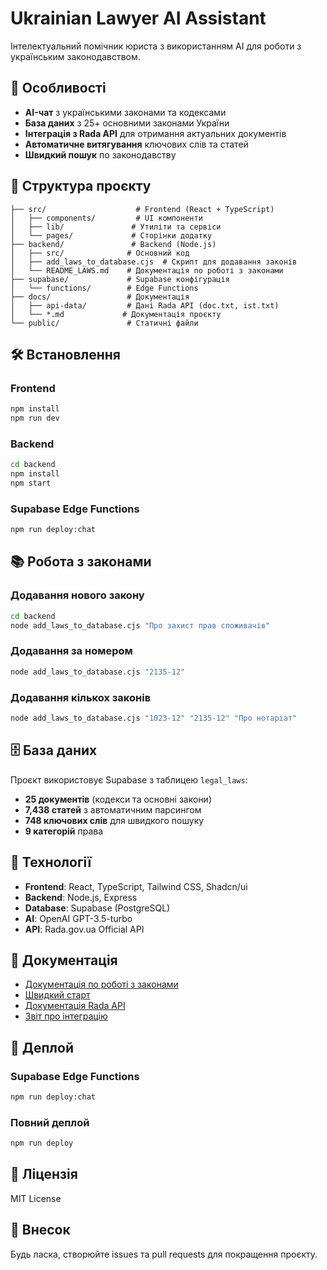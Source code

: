 # Ukrainian Lawyer AI Assistant

Інтелектуальний помічник юриста з використанням AI для роботи з українським законодавством.

## 🚀 Особливості

- **AI-чат** з українськими законами та кодексами
- **База даних** з 25+ основними законами України
- **Інтеграція з Rada API** для отримання актуальних документів
- **Автоматичне витягування** ключових слів та статей
- **Швидкий пошук** по законодавству

## 📁 Структура проєкту

```
├── src/                    # Frontend (React + TypeScript)
│   ├── components/         # UI компоненти
│   ├── lib/               # Утиліти та сервіси
│   └── pages/             # Сторінки додатку
├── backend/               # Backend (Node.js)
│   ├── src/              # Основний код
│   ├── add_laws_to_database.cjs  # Скрипт для додавання законів
│   └── README_LAWS.md    # Документація по роботі з законами
├── supabase/             # Supabase конфігурація
│   └── functions/        # Edge Functions
├── docs/                 # Документація
│   ├── api-data/         # Дані Rada API (doc.txt, ist.txt)
│   └── *.md             # Документація проєкту
└── public/               # Статичні файли
```

## 🛠️ Встановлення

### Frontend
```bash
npm install
npm run dev
```

### Backend
```bash
cd backend
npm install
npm start
```

### Supabase Edge Functions
```bash
npm run deploy:chat
```

## 📚 Робота з законами

### Додавання нового закону
```bash
cd backend
node add_laws_to_database.cjs "Про захист прав споживачів"
```

### Додавання за номером
```bash
node add_laws_to_database.cjs "2135-12"
```

### Додавання кількох законів
```bash
node add_laws_to_database.cjs "1023-12" "2135-12" "Про нотаріат"
```

## 🗄️ База даних

Проєкт використовує Supabase з таблицею `legal_laws`:

- **25 документів** (кодекси та основні закони)
- **7,438 статей** з автоматичним парсингом
- **748 ключових слів** для швидкого пошуку
- **9 категорій** права

## 🔧 Технології

- **Frontend**: React, TypeScript, Tailwind CSS, Shadcn/ui
- **Backend**: Node.js, Express
- **Database**: Supabase (PostgreSQL)
- **AI**: OpenAI GPT-3.5-turbo
- **API**: Rada.gov.ua Official API

## 📖 Документація

- [Документація по роботі з законами](backend/README_LAWS.md)
- [Швидкий старт](backend/QUICK_START.md)
- [Документація Rada API](docs/RADA_API_DOCUMENTATION.md)
- [Звіт про інтеграцію](docs/INTEGRATION_REPORT.md)

## 🚀 Деплой

### Supabase Edge Functions
```bash
npm run deploy:chat
```

### Повний деплой
```bash
npm run deploy
```

## 📝 Ліцензія

MIT License

## 🤝 Внесок

Будь ласка, створюйте issues та pull requests для покращення проєкту.
